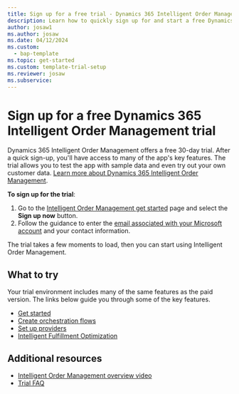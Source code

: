 ```yaml
---
title: Sign up for a free trial - Dynamics 365 Intelligent Order Management | Microsoft Docs"
description: Learn how to quickly sign up for and start a free Dynamics 365 Intelligent Order Management trial. Explore the app with tours and videos, and find additional learning resources.
author: josaw1
ms.author: josaw
ms.date: 04/12/2024
ms.custom: 
  - bap-template
ms.topic: get-started
ms.custom: template-trial-setup
ms.reviewer: josaw
ms.subservice: 
---
```



# Sign up for a free Dynamics 365 Intelligent Order Management trial

Dynamics 365 Intelligent Order Management offers a free 30-day trial. After a quick sign-up, you'll have access to many of the app's key features. The trial allows you to test the app with sample data and even try out your own customer data. [Learn more about Dynamics 365 Intelligent Order Management](overview.md).

**To sign up for the trial**:

1. Go to the [Intelligent Order Management get started](https://dynamics.microsoft.com/en-us/get-started/?appname=IOM) page and select the **Sign up now** button.
1. Follow the guidance to enter the [email associated with your Microsoft account](https://support.microsoft.com/windows/what-is-a-microsoft-account-4a7c48e9-ff5a-e9c6-5a5c-1a57d66c3bfa) and your contact information.

The trial takes a few moments to load, then you can start using Intelligent Order Management.

## What to try

Your trial environment includes many of the same features as the paid version. The links below guide you through some of the key features.

- [Get started](overview.md)
- [Create orchestration flows](orchestration-flows.md)
- [Set up providers](work-providers.md)
- [Intelligent Fulfillment Optimization](ifo.md)

## Additional resources

- [Intelligent Order Management overview video](https://www.youtube.com/watch?v=X73HzFPrBb0&t=2s) 
- [Trial FAQ](trial-faq.md)
